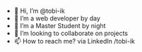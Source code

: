 - 👋 Hi, I’m @tobi-ik
- 👀 I’m a web developer by day
- 🌱 I’m a Master Student by night
- 💞️ I’m looking to collaborate on projects
- 📫 How to reach me? via LinkedIn /tobi-ik

<!---
tobi-ik/readMe is a ✨ special ✨ repository because its `README.md` (this file) appears on your GitHub profile.
You can click the Preview link to take a look at your changes.
--->
